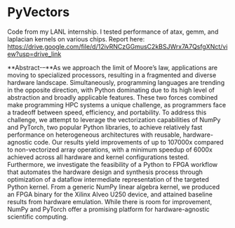 # PyVectors
Code from my LANL internship. I tested performance of atax, gemm, and laplacian kernels on various chips.
Report here: https://drive.google.com/file/d/12ivRNCzGGmusC2kBSJWrx7A7QsfgXNct/view?usp=drive_link

**Abstract-–**As we approach the limit of Moore’s law, applications are moving to specialized processors, resulting in a fragmented and diverse hardware landscape. Simultaneously, programming languages are trending in the opposite direction, with Python dominating due to its high level of abstraction and broadly applicable features. These two forces combined make programming HPC systems a unique challenge, as programmers face a tradeoff between speed, efficiency, and portability. To address this challenge, we attempt to leverage the vectorization capabilities of NumPy and PyTorch, two popular Python libraries, to achieve relatively fast performance on heterogeneous architectures with reusable, hardware-agnostic code. Our results yield improvements of up to 107000x compared to non-vectorized array operations, with a minimum speedup of 6000x achieved across all hardware and kernel configurations tested. Furthermore, we investigate the feasibility of a Python to FPGA workflow that automates the hardware design and synthesis process through optimization of a dataflow intermediate representation of the targeted Python kernel. From a generic NumPy linear algebra kernel, we produced an FPGA binary for the Xilinx Alveo U250 device, and attained baseline results from hardware emulation. While there is room for improvement, NumPy and PyTorch offer a promising platform for hardware-agnostic scientific computing.
